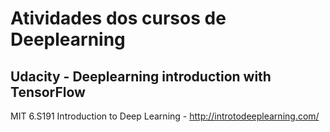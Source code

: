# Atividades dos cursos de Deeplearning
## Udacity - Deeplearning introduction with TensorFlow 
MIT 6.S191 Introduction to Deep Learning - http://introtodeeplearning.com/

